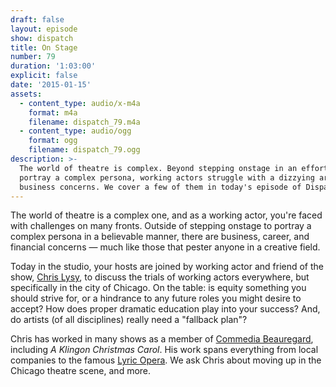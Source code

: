 ```yaml
---
draft: false
layout: episode
show: dispatch
title: On Stage
number: 79
duration: '1:03:00'
explicit: false
date: '2015-01-15'
assets:
  - content_type: audio/x-m4a
    format: m4a
    filename: dispatch_79.m4a
  - content_type: audio/ogg
    format: ogg
    filename: dispatch_79.ogg
description: >-
  The world of theatre is complex. Beyond stepping onstage in an effort to
  portray a complex persona, working actors struggle with a dizzying array of
  business concerns. We cover a few of them in today's episode of Dispatch.
---
```

The world of theatre is a complex one, and as a working actor, you're faced with challenges on many fronts. Outside of stepping onstage to portray a complex persona in a believable manner, there are business, career, and financial concerns &mdash; much like those that pester anyone in a creative field.

Today in the studio, your hosts are joined by working actor and friend of the show, [Chris Lysy](http://chrislysy.com), to discuss the trials of working actors everywhere, but specifically in the city of Chicago. On the table: is equity something you should strive for, or a hindrance to any future roles you might desire to accept? How does proper dramatic education play into your success? And, do artists (of all disciplines) really need a "fallback plan"?

Chris has worked in many shows as a member of [Commedia Beauregard](http://cbtheatre.org), including *A Klingon Christmas Carol*. His work spans everything from local companies to the famous [Lyric Opera](http://www.lyricopera.org). We ask Chris about moving up in the Chicago theatre scene, and more.